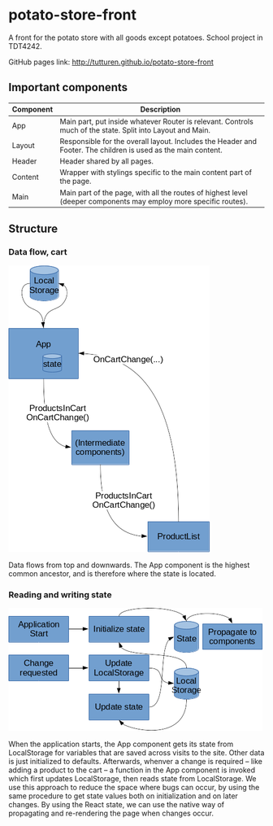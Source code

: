 # potato-store-front
A front for the potato store with all goods except potatoes. School project in TDT4242.

GitHub pages link: http://tutturen.github.io/potato-store-front

## Important components

Component | Description
----------|------------
App | Main part, put inside whatever Router is relevant. Controls much of the state. Split into Layout and Main.
Layout | Responsible for the overall layout. Includes the Header and Footer. The children is used as the main content.
Header | Header shared by all pages.
Content | Wrapper with stylings specific to the main content part of the page.
Main | Main part of the page, with all the routes of highest level (deeper components may employ more specific routes).

## Structure

### Data flow, cart

![Diagram showing how props and changes to state are delegated](docs/cart-data-flow.png)

Data flows from top and downwards. The App component is the highest common ancestor, and is therefore where the state is located.

### Reading and writing state

![Diagram showing how the App component reads its state from LocalStorage at initialization, and then makes changes to LocalStorage when needed and updates its state from LocalStorage.](docs/cart-data-timeline.png)

When the application starts, the App component gets its state from LocalStorage for variables that are saved across visits to the site. Other data is just initialized to defaults. Afterwards, whenver a change is required – like adding a product to the cart – a function in the App component is invoked which first updates LocalStorage, then reads state from LocalStorage. We use this approach to reduce the space where bugs can occur, by using the same procedure to get state values both on initialization and on later changes. By using the React state, we can use the native way of propagating and re-rendering the page when changes occur.
